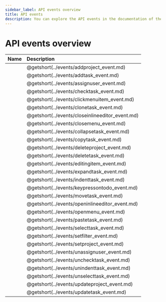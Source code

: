 ```yaml
---
sidebar_label: API events overview
title: API events 
description: You can explore the API events in the documentation of the DHTMLX JavaScript To Do List library. Browse developer guides and API reference, try out code examples and live demos, and download a free 30-day evaluation version of DHTMLX To Do List.
---
```


# API events overview


| Name                                     | Description                                     |
| :--------------------------------------- | :---------------------------------------------- |
| [](../events/addproject_event.md)        | @getshort(../events/addproject_event.md)        |
| [](../events/addtask_event.md)           | @getshort(../events/addtask_event.md)           |
| [](../events/assignuser_event.md)        | @getshort(../events/assignuser_event.md)        |
| [](../events/checktask_event.md)         | @getshort(../events/checktask_event.md)         |
| [](../events/clickmenuitem_event.md)     | @getshort(../events/clickmenuitem_event.md)     |
| [](../events/clonetask_event.md)         | @getshort(../events/clonetask_event.md)         |
| [](../events/closeinlineeditor_event.md) | @getshort(../events/closeinlineeditor_event.md) |
| [](../events/closemenu_event.md)         | @getshort(../events/closemenu_event.md)         |
| [](../events/collapsetask_event.md)      | @getshort(../events/collapsetask_event.md)      |
| [](../events/copytask_event.md)          | @getshort(../events/copytask_event.md)          |
| [](../events/deleteproject_event.md)     | @getshort(../events/deleteproject_event.md)     |
| [](../events/deletetask_event.md)        | @getshort(../events/deletetask_event.md)        |
| [](../events/editingitem_event.md)       | @getshort(../events/editingitem_event.md)       |
| [](../events/expandtask_event.md)        | @getshort(../events/expandtask_event.md)        |
| [](../events/indenttask_event.md)        | @getshort(../events/indenttask_event.md)        |
| [](../events/keypressontodo_event.md)    | @getshort(../events/keypressontodo_event.md)    |
| [](../events/movetask_event.md)          | @getshort(../events/movetask_event.md)          |
| [](../events/openinlineeditor_event.md)  | @getshort(../events/openinlineeditor_event.md)  |
| [](../events/openmenu_event.md)          | @getshort(../events/openmenu_event.md)          |
| [](../events/pastetask_event.md)         | @getshort(../events/pastetask_event.md)         |
| [](../events/selecttask_event.md)        | @getshort(../events/selecttask_event.md)        |
| [](../events/setfilter_event.md)        | @getshort(../events/setfilter_event.md)        |
| [](../events/setproject_event.md)        | @getshort(../events/setproject_event.md)        |
| [](../events/unassignuser_event.md)      | @getshort(../events/unassignuser_event.md)      |
| [](../events/unchecktask_event.md)       | @getshort(../events/unchecktask_event.md)       |
| [](../events/unindenttask_event.md)      | @getshort(../events/unindenttask_event.md)      |
| [](../events/unselecttask_event.md)      | @getshort(../events/unselecttask_event.md)      |
| [](../events/updateproject_event.md)     | @getshort(../events/updateproject_event.md)     |
| [](../events/updatetask_event.md)        | @getshort(../events/updatetask_event.md)        |
